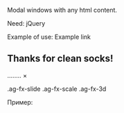 Modal windows with any html content.

Need: jQuery

Example of use:
<a data-ag="modal-example">Example link</a>

<div id="modal-example" class="agmodal">
	<h2 class="spasibo">Thanks for clean socks!</h2>
	........
  <a class="close-agmodal">×</a>
</div>

.ag-fx-slide
.ag-fx-scale
.ag-fx-3d
 
Пример: <div id="modal-spasibo" class="agmodal ag-fx-scale">
